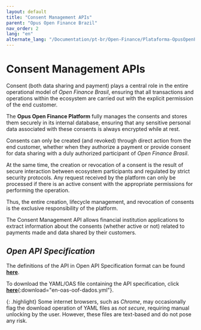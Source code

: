```yaml
---
layout: default
title: "Consent Management APIs"
parent: "Opus Open Finance Brazil"
nav_order: 2
lang: "en"
alternate_lang: "/Documentation/pt-br/Open-Finance/Plataforma-OpusOpenFinance/APIs_de_backoffice/OOF-APIBack/"
---
```


# Consent Management APIs

Consent (both data sharing and payment) plays a central role in the entire operational model of *Open Finance Brasil*, ensuring that all transactions and operations within the ecosystem are carried out with the explicit permission of the end customer.

The **Opus Open Finance Platform** fully manages the consents and stores them securely in its internal database, ensuring that any sensitive personal data associated with these consents is always encrypted while at rest.

Consents can only be created (and revoked) through direct action from the end customer, whether when they authorize a payment or provide consent for data sharing with a duly authorized participant of *Open Finance Brasil*.

At the same time, the creation or revocation of a consent is the result of secure interaction between ecosystem participants and regulated by strict security protocols. Any request received by the platform can only be processed if there is an active consent with the appropriate permissions for performing the operation.

Thus, the entire creation, lifecycle management, and revocation of consents is the exclusive responsibility of the platform.

The Consent Management API allows financial institution applications to extract information about the consents (whether active or not) related to payments made and data shared by their customers.

## *Open API Specification*

The definitions of the API in Open API Specification format can be found [**here**][API-backoffice].

To download the YAML/OAS file containing the API specification, click [**here**](../apis/en-oas-oof-dados.yml){:download="en-oas-oof-dados.yml"}.

{: .highlight}
Some internet browsers, such as *Chrome*, may occasionally flag the download operation of YAML files as *not secure*, requiring manual unlocking by the user. However, these files are text-based and do not pose any risk.

[API-backoffice]: ../../../../swagger-ui/index.html?api=en-OAS-back-dados

